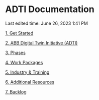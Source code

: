 # ADTI Documentation

Last edited time: June 26, 2023 1:41 PM

[1. Get Started](ADTI%20Documentation%204f5f5f4ffcf141b393ffb83323dccefc/1%20Get%20Started%2030a36af6dde64c3180759e5623b4fdd3.md)

[2. ABB Digital Twin Initiative (ADTI)](ADTI%20Documentation%204f5f5f4ffcf141b393ffb83323dccefc/2%20ABB%20Digital%20Twin%20Initiative%20(ADTI)%20fcea214fb5124a979ea0236750baa0e9.md)

[3. Phases](ADTI%20Documentation%204f5f5f4ffcf141b393ffb83323dccefc/3%20Phases%209f22402d8fe548e696ee61e63cd2a59c.md)

[4. Work Packages](ADTI%20Documentation%204f5f5f4ffcf141b393ffb83323dccefc/4%20Work%20Packages%20d8fc315797834ab1a81b28163cac408d.md)

[5. Industry & Training](ADTI%20Documentation%204f5f5f4ffcf141b393ffb83323dccefc/5%20Industry%20&%20Training%206913bdab18c8469fb6a4cbc08b01e63e.md)

[6. Additional Resources](ADTI%20Documentation%204f5f5f4ffcf141b393ffb83323dccefc/6%20Additional%20Resources%205d10d7d9ae534c7f8c991b9084808ae1.md)

[7. Backlog](ADTI%20Documentation%204f5f5f4ffcf141b393ffb83323dccefc/7%20Backlog%20ccc3cd7b0b124ebd9d206f1eb32b8d50.md)